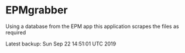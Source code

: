 # EPMgrabber
Using a database from the EPM app this application scrapes the files as required


Latest backup: Sun Sep 22 14:51:01 UTC 2019

